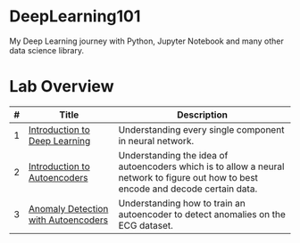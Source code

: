 # DeepLearning101
My Deep Learning journey with Python, Jupyter Notebook and many other data science library.

# Lab Overview
| # | Title | Description |
|---|---|---|
| 1 | [Introduction to Deep Learning](https://github.com/superzerosec/DeepLearning101/blob/main/notebook/Lab%201%20-%20Introduction%20to%20Deep%20Learning.ipynb) | Understanding every single component in neural network. |
| 2 | [Introduction to Autoencoders](https://github.com/superzerosec/DeepLearning101/blob/main/notebook/Lab%202%20-%20Introduction%20to%20Autoencoders.ipynb) | Understanding the idea of autoencoders which is to allow a neural network to figure out how to best encode and decode certain data. |
| 3 | [Anomaly Detection with Autoencoders](https://github.com/superzerosec/DeepLearning101/blob/main/notebook/Lab%203%20-%20Anomaly%20Detection%20with%20Autoencoders.ipynb) | Understanding how to train an autoencoder to detect anomalies on the ECG dataset. |

